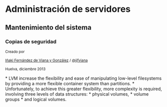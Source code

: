 # Administración de servidores
## Mantenimiento del sistema	
### Copias de seguridad

<small>Creado por </small>

<small>[Iñaki Fernández de Viana y González](http://www.uhu.es/i.fviana) / [@ijfviana](http://twitter.com/ijfviana)</small>

<small>Huelva, diciembre 2013</small>

<aside class="notes">
* LVM increase the flexibility and ease of manipulating low-level filesystems by providing a more flexible container system than partitions. 
* Unfortunately, to achieve this greater flexibility, more complexity is required, involving three levels of data structures: 
 * physical volumes,
 * volume groups
 * and logical volumes. 
</aside>